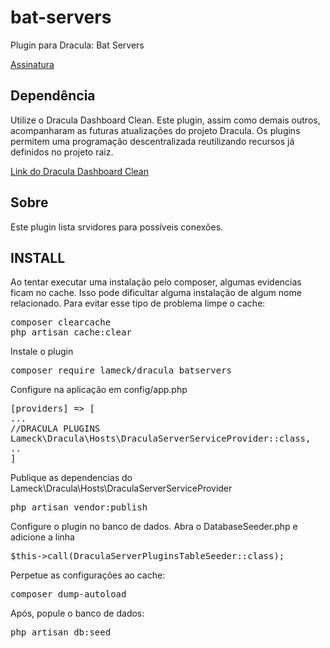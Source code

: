 # bat-servers
Plugin para Dracula: Bat Servers


<a href="" target="_blank">Assinatura</a>

## Dependência
Utilize o Dracula Dashboard Clean. Este plugin, assim como demais outros, acompanharam as futuras atualizações do projeto Dracula. Os plugins permitem uma programação descentralizada reutilizando recursos já definidos no projeto raiz.

<a href="https://github.com/EuFreela/dracula-dashboard-clean/blob/master/README.md" target="_blank">Link do Dracula Dashboard Clean</a>

## Sobre
Este plugin lista srvidores para possíveis conexões.

## INSTALL

<p>Ao tentar executar uma instalação pelo composer, algumas evidencias ficam no cache. Isso pode dificultar alguma instalação de algum nome relacionado. Para evitar esse tipo de problema limpe o cache:</p>
<pre>
composer clearcache
php artisan cache:clear
</pre>

<p>Instale o plugin</p>
<pre>
composer require lameck/dracula_batservers
</pre>

<p>Configure na aplicação em config/app.php</p>
<pre>
[providers] => [
...
//DRACULA PLUGINS
Lameck\Dracula\Hosts\DraculaServerServiceProvider::class,
..
]
</pre>

<p>Publique as dependencias do Lameck\Dracula\Hosts\DraculaServerServiceProvider</p>
<pre>
php artisan vendor:publish
</pre>

<p>Configure o plugin no banco de dados. Abra o DatabaseSeeder.php e adicione a linha</p>
<pre>
$this->call(DraculaServerPluginsTableSeeder::class);
</pre>

<p>Perpetue as configurações ao cache:</p>
<pre>
composer dump-autoload
</pre>

<p>Após, popule o banco de dados:</p>
<pre>
php artisan db:seed
</pre>


